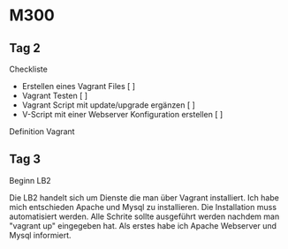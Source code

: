 # M300

## Tag 2

Checkliste

- Erstellen eines Vagrant Files [ ]
- Vagrant Testen [ ]
- Vagrant Script mit update/upgrade ergänzen [ ]
- V-Script mit einer Webserver Konfiguration erstellen [ ]

Definition Vagrant


## Tag 3

Beginn LB2

Die LB2 handelt sich um Dienste die man über Vagrant installiert. Ich habe mich entschieden Apache und Mysql zu installieren. 
Die Installation muss automatisiert werden. Alle Schrite sollte ausgeführt werden nachdem man "vagrant up" eingegeben hat.
Als erstes habe ich Apache Webserver und Mysql informiert. 
